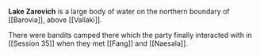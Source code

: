 **Lake Zarovich** is a large body of water on the northern boundary of [[Barovia]], above [[Vallaki]].

There were bandits camped there which the party finally interacted with in [[Session 35]] when they met [[Fang]] and [[Naesala]].